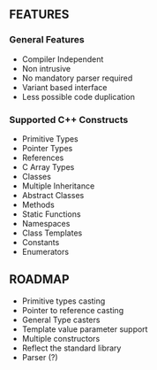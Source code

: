 ## FEATURES ##
### General Features ##
- Compiler Independent
- Non intrusive
- No mandatory parser required
- Variant based interface
- Less possible code duplication

### Supported C++ Constructs ###
- Primitive Types
- Pointer Types
- References
- C Array Types
- Classes
- Multiple Inheritance
- Abstract Classes
- Methods
- Static Functions
- Namespaces
- Class Templates
- Constants
- Enumerators

## ROADMAP ##
- Primitive types casting
- Pointer to reference casting
- General Type casters
- Template value parameter support
- Multiple constructors
- Reflect the standard library
- Parser (?)
